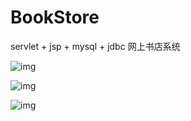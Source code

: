 # BookStore

servlet + jsp + mysql + jdbc 网上书店系统

![img](file:///C:\Users\34432\AppData\Roaming\Tencent\Users\344323279\QQ\WinTemp\RichOle\O[SK_[]%PGQ2SRFT}4DXX0M.png)



![img](file:///C:\Users\34432\AppData\Roaming\Tencent\Users\344323279\QQ\WinTemp\RichOle\STCZ8.png)



![img](file:///C:\Users\34432\AppData\Roaming\Tencent\Users\344323279\QQ\WinTemp\RichOle\W9KK.png)